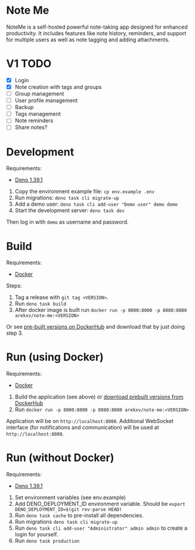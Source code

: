 # Note Me

NoteMe is a self-hosted powerful note-taking app designed for enhanced
productivity. It includes features like note history, reminders, and support for
multiple users as well as note tagging and adding attachments.

# V1 TODO

- [x] Login
- [x] Note creation with tags and groups
- [ ] Group management
- [ ] User profile management
- [ ] Backup
- [ ] Tags management
- [ ] Note reminders
- [ ] Share notes?

# Development

Requirements:

- [Deno 1.39.1](https://docs.deno.com/runtime/manual/getting_started/installation)

1. Copy the environment example file: `cp env.example .env`
2. Run migrations: `deno task cli migrate-up`
3. Add a demo user: `deno task cli add-user "Demo user" demo demo`
4. Start the development server: `deno task dev`

Then log in with `demo` as username and password.

# Build

Requirements:

- [Docker](https://docs.docker.com/engine/install/)

Steps:

1. Tag a release with `git tag <VERSION>`.
2. Run `deno task build`
3. After docker image is built run
   `docker run -p 8000:8000 -p 8080:8080 arekxv/note-me:<VERSION>`

Or see
[pre-built versions on DockerHub](https://hub.docker.com/repository/docker/arekxv/note-me/general)
and download that by just doing step 3.

# Run (using Docker)

Requirements:

- [Docker](https://docs.docker.com/engine/install/)

1. Build the application (see above) or
   [download prebuilt versions from DockerHub](https://hub.docker.com/repository/docker/arekxv/note-me/general)
2. Run `docker run -p 8000:8000 -p 8080:8080 arekxv/note-me:<VERSION>`

Application will be on `http://localhost:8000`. Additional WebSocket interface
(for notifications and communication) will be used at `http://localhost:8080`.

# Run (without Docker)

Requirements:

- [Deno 1.39.1](https://docs.deno.com/runtime/manual/getting_started/installation)

1. Set environment variables (see env.example)
2. Add DENO_DEPLOYMENT_ID environment variable. Should be
   `export DENO_DEPLOYMENT_ID=$(git rev-parse HEAD)`
3. Run `deno task cache` to pre-install all dependencies.
4. Run migrations `deno task cli migrate-up`
5. Run `deno task cli add-user "Administrator" admin admin` to create a login
   for yourself.
6. Run `deno task production`
